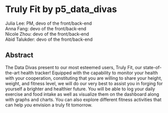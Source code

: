 # Truly Fit by p5_data_divas
Julia Lee: PM, devo of the front/back-end    
Anna Fang: devo of the front/back-end  
Nicole Zhou: devo of the front/back-end  
Abid Talukder: devo of the front/back-end  

## Abstract
The Data Divas present to our most esteemed users, Truly Fit, our state-of-the-art health tracker! Equipped with the capability to monitor your health with your cooperation, constituting that you are willing to share your height, weight, and fitness level, we will do our very best to assist you in forging for yourself a brighter and healthier future. You will be able to log your daily exercise and food intake as well as visualize them on the dashboard along with graphs and charts. You can also explore different fitness activities that can help *you* envision a truly fit tomorrow. 
